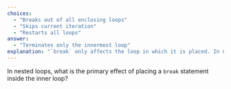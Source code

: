 ```yaml
---
choices:
  - "Breaks out of all enclosing loops"
  - "Skips current iteration"
  - "Restarts all loops"
answer:
  - "Terminates only the innermost loop"
explanation: "`break` only affects the loop in which it is placed. In nested loops, this means it exits just the innermost loop where the break appears."
---
```


In nested loops, what is the primary effect of placing a `break` statement inside the inner loop?
